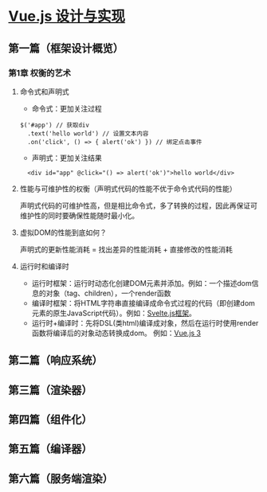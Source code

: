 # [Vue.js 设计与实现](https://book.douban.com/subject/35768338/)

## 第一篇（框架设计概览）

### 第1章 权衡的艺术

1. 命令式和声明式
   - 命令式：更加关注过程
   ```
   $('#app') // 获取div
     .text('hello world') // 设置文本内容
     .on('click', () => { alert('ok') }) // 绑定点击事件
   ```
   - 声明式：更加关注结果
   ```
     <div id="app" @click="() => alert('ok')">hello world</div>
   ```
2. 性能与可维护性的权衡（声明式代码的性能不优于命令式代码的性能）

   声明式代码的可维护性高，但是相比命令式，多了转换的过程，因此再保证可维护性的同时要确保性能随时最小化。

3. 虚拟DOM的性能到底如何？

   声明式的更新性能消耗 = 找出差异的性能消耗 + 直接修改的性能消耗

4. 运行时和编译时
   - 运行时框架：运行时动态化创建DOM元素并添加。例如：一个描述dom信息的对象（tag、children），一个render函数
   - 编译时框架：将HTML字符串直接编译成命令式过程的代码（即创建dom元素的原生JavaScript代码）。例如：[Svelte.js框架](https://github.com/sveltejs/svelte)。
   - 运行时+编译时：先将DSL(类html)编译成对象，然后在运行时使用render函数将编译后的对象动态转换成dom。 例如：[Vue.js 3](https://github.com/vuejs/core)

## 第二篇（响应系统）

## 第三篇（渲染器）

## 第四篇（组件化）

## 第五篇（编译器）

## 第六篇（服务端渲染）
